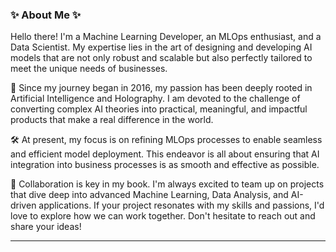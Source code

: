 
### ✨ About Me ✨

Hello there! I'm a Machine Learning Developer, an MLOps enthusiast, and a Data Scientist. My expertise lies in the art of designing and developing AI models that are not only robust and scalable but also perfectly tailored to meet the unique needs of businesses.

🤖 Since my journey began in 2016, my passion has been deeply rooted in Artificial Intelligence and Holography. I am devoted to the challenge of converting complex AI theories into practical, meaningful, and impactful products that make a real difference in the world.

🛠️ At present, my focus is on refining MLOps processes to enable seamless and efficient model deployment. This endeavor is all about ensuring that AI integration into business processes is as smooth and effective as possible.

👥 Collaboration is key in my book. I'm always excited to team up on projects that dive deep into advanced Machine Learning, Data Analysis, and AI-driven applications. If your project resonates with my skills and passions, I'd love to explore how we can work together. Don't hesitate to reach out and share your ideas!



  
  ------------------------------------------------
